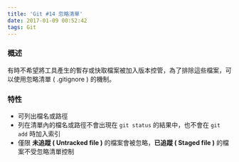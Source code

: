 ```yaml
---
title: 'Git #14 忽略清單'
date: 2017-01-09 00:52:42
tags: Git
---
```

### 概述
有時不希望將工具產生的暫存或快取檔案被加入版本控管，為了排除這些檔案，可以使用忽略清單 ( .gitignore ) 的機制。

### 特性
- 可列出檔名或路徑
- 列在清單內的檔名或路徑不會出現在 `git status` 的結果中，也不會在 `git add` 時加入索引
- 僅限 **未追蹤 ( Untracked file )** 的檔案會被忽略，**已追蹤 ( Staged file )** 的檔案不受忽略清單控制